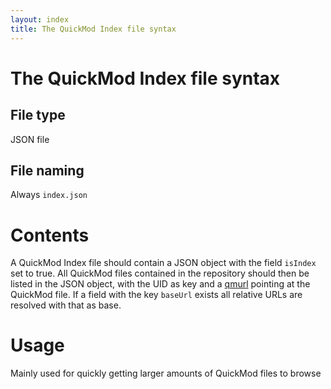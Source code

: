 ```yaml
---
layout: index
title: The QuickMod Index file syntax
---
```


# The QuickMod Index file syntax

## File type

JSON file

## File naming

Always `index.json`

# Contents

A QuickMod Index file should contain a JSON object with the field `isIndex` set to true. All QuickMod files contained in the repository should then be listed in the JSON object, with the UID as key and a [qmurl](qm_spec.html#qmurl) pointing at the QuickMod file.
If a field with the key `baseUrl` exists all relative URLs are resolved with that as base.

# Usage

Mainly used for quickly getting larger amounts of QuickMod files to browse
